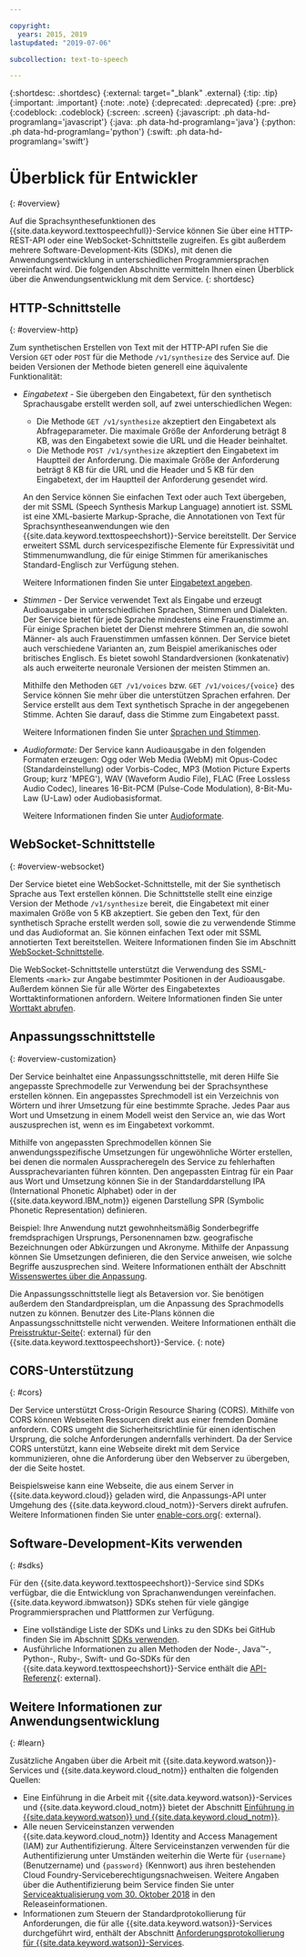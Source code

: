 ```yaml
---

copyright:
  years: 2015, 2019
lastupdated: "2019-07-06"

subcollection: text-to-speech

---
```


{:shortdesc: .shortdesc}
{:external: target="_blank" .external}
{:tip: .tip}
{:important: .important}
{:note: .note}
{:deprecated: .deprecated}
{:pre: .pre}
{:codeblock: .codeblock}
{:screen: .screen}
{:javascript: .ph data-hd-programlang='javascript'}
{:java: .ph data-hd-programlang='java'}
{:python: .ph data-hd-programlang='python'}
{:swift: .ph data-hd-programlang='swift'}

# Überblick für Entwickler
{: #overview}

Auf die Sprachsynthesefunktionen des {{site.data.keyword.texttospeechfull}}-Service können Sie über eine HTTP-REST-API oder eine WebSocket-Schnittstelle zugreifen. Es gibt außerdem mehrere Software-Development-Kits (SDKs), mit denen die Anwendungsentwicklung in unterschiedlichen Programmiersprachen vereinfacht wird. Die folgenden Abschnitte vermitteln Ihnen einen Überblick über die Anwendungsentwicklung mit dem Service.
{: shortdesc}

## HTTP-Schnittstelle
{: #overview-http}

Zum synthetischen Erstellen von Text mit der HTTP-API rufen Sie die Version `GET` oder `POST` für die Methode `/v1/synthesize` des Service auf. Die beiden Versionen der Methode bieten generell eine äquivalente Funktionalität:

-   *Eingabetext* - Sie übergeben den Eingabetext, für den synthetisch Sprachausgabe erstellt werden soll, auf zwei unterschiedlichen Wegen:
    -   Die Methode `GET /v1/synthesize` akzeptiert den Eingabetext als Abfrageparameter. Die maximale Größe der Anforderung beträgt 8 KB, was den Eingabetext sowie die URL und die Header beinhaltet.
    -   Die Methode `POST /v1/synthesize` akzeptiert den Eingabetext im Hauptteil der Anforderung. Die maximale Größe der Anforderung beträgt 8 KB für die URL und die Header und 5 KB für den Eingabetext, der im Hauptteil der Anforderung gesendet wird.

    An den Service können Sie einfachen Text oder auch Text übergeben, der mit SSML (Speech Synthesis Markup Language) annotiert ist. SSML ist eine XML-basierte Markup-Sprache, die Annotationen von Text für Sprachsyntheseanwendungen wie den {{site.data.keyword.texttospeechshort}}-Service bereitstellt. Der Service erweitert SSML durch servicespezifische Elemente für Expressivität und Stimmenumwandlung, die für einige Stimmen für amerikanisches Standard-Englisch zur Verfügung stehen.

    Weitere Informationen finden Sie unter [Eingabetext angeben](/docs/services/text-to-speech?topic=text-to-speech-usingHTTP#input).
-   *Stimmen* - Der Service verwendet Text als Eingabe und erzeugt Audioausgabe in unterschiedlichen Sprachen, Stimmen und Dialekten. Der Service bietet für jede Sprache mindestens eine Frauenstimme an. Für einige Sprachen bietet der Dienst mehrere Stimmen an, die sowohl Männer- als auch Frauenstimmen umfassen können. Der Service bietet auch verschiedene Varianten an, zum Beispiel amerikanisches oder britisches Englisch. Es bietet sowohl Standardversionen (konkatenativ) als auch erweiterte neuronale Versionen der meisten Stimmen an.

    Mithilfe den Methoden `GET /v1/voices` bzw. `GET /v1/voices/{voice}` des Service können Sie mehr über die unterstützen Sprachen erfahren. Der Service erstellt aus dem Text synthetisch Sprache in der angegebenen Stimme. Achten Sie darauf, dass die Stimme zum Eingabetext passt.

    Weitere Informationen finden Sie unter [Sprachen und Stimmen](/docs/services/text-to-speech?topic=text-to-speech-voices).
-   *Audioformate:* Der Service kann Audioausgabe in den folgenden Formaten erzeugen: Ogg oder Web Media (WebM) mit Opus-Codec (Standardeinstellung) oder Vorbis-Codec, MP3 (Motion Picture Experts Group; kurz 'MPEG'), WAV (Waveform Audio File), FLAC (Free Lossless Audio Codec), lineares 16-Bit-PCM (Pulse-Code Modulation), 8-Bit-Mu-Law (U-Law) oder Audiobasisformat.

    Weitere Informationen finden Sie unter [Audioformate](/docs/services/text-to-speech?topic=text-to-speech-audioFormats).

## WebSocket-Schnittstelle
{: #overview-websocket}

Der Service bietet eine WebSocket-Schnittstelle, mit der Sie synthetisch Sprache aus Text erstellen können. Die Schnittstelle stellt eine einzige Version der Methode `/v1/synthesize` bereit, die Eingabetext mit einer maximalen Größe von 5 KB akzeptiert. Sie geben den Text, für den synthetisch Sprache erstellt werden soll, sowie die zu verwendende Stimme und das Audioformat an. Sie können einfachen Text oder mit SSML annotierten Text bereitstellen. Weitere Informationen finden Sie im Abschnitt [WebSocket-Schnittstelle](/docs/services/text-to-speech?topic=text-to-speech-usingWebSocket).

Die WebSocket-Schnittstelle unterstützt die Verwendung des SSML-Elements `<mark>` zur Angabe bestimmter Positionen in der Audioausgabe. Außerdem können Sie für alle Wörter des Eingabetextes Worttaktinformationen anfordern. Weitere Informationen finden Sie unter [Worttakt abrufen](/docs/services/text-to-speech?topic=text-to-speech-timing).

## Anpassungsschnittstelle
{: #overview-customization}

Der Service beinhaltet eine Anpassungsschnittstelle, mit deren Hilfe Sie angepasste Sprechmodelle zur Verwendung bei der Sprachsynthese erstellen können. Ein angepasstes Sprechmodell ist ein Verzeichnis von Wörtern und ihrer Umsetzung für eine bestimmte Sprache. Jedes Paar aus Wort und Umsetzung in einem Modell weist den Service an, wie das Wort auszusprechen ist, wenn es im Eingabetext vorkommt.

Mithilfe von angepassten Sprechmodellen können Sie anwendungsspezifische Umsetzungen für ungewöhnliche Wörter erstellen, bei denen die normalen Ausspracheregeln des Service zu fehlerhaften Aussprachevarianten führen könnten. Den angepassten Eintrag für ein Paar aus Wort und Umsetzung können Sie in der Standarddarstellung IPA (International Phonetic Alphabet) oder in der {{site.data.keyword.IBM_notm}} eigenen Darstellung SPR (Symbolic Phonetic Representation) definieren.

Beispiel: Ihre Anwendung nutzt gewohnheitsmäßig Sonderbegriffe fremdsprachigen Ursprungs, Personennamen bzw. geografische Bezeichnungen oder Abkürzungen und Akronyme. Mithilfe der Anpassung können Sie Umsetzungen definieren, die den Service anweisen, wie solche Begriffe auszusprechen sind. Weitere Informationen enthält der Abschnitt [Wissenswertes über die Anpassung](/docs/services/text-to-speech?topic=text-to-speech-customIntro).

Die Anpassungsschnittstelle liegt als Betaversion vor. Sie benötigen außerdem den Standardpreisplan, um die Anpassung des Sprachmodells nutzen zu können. Benutzer des Lite-Plans können die Anpassungsschnittstelle nicht verwenden. Weitere Informationen enthält die [Preisstruktur-Seite](https://www.ibm.com/cloud/watson-text-to-speech/pricing){: external} für den {{site.data.keyword.texttospeechshort}}-Service.
{: note}

## CORS-Unterstützung
{: #cors}

Der Service unterstützt Cross-Origin Resource Sharing (CORS). Mithilfe von CORS können Webseiten Ressourcen direkt aus einer fremden Domäne anfordern. CORS umgeht die Sicherheitsrichtlinie für einen identischen Ursprung, die solche Anforderungen andernfalls verhindert. Da der Service CORS unterstützt, kann eine Webseite direkt mit dem Service kommunizieren, ohne die Anforderung über den Webserver zu übergeben, der die Seite hostet.

Beispielsweise kann eine Webseite, die aus einem Server in {{site.data.keyword.cloud}} geladen wird, die Anpassungs-API unter Umgehung des {{site.data.keyword.cloud_notm}}-Servers direkt aufrufen. Weitere Informationen finden Sie unter [enable-cors.org](https://enable-cors.org/){: external}.

## Software-Development-Kits verwenden
{: #sdks}

Für den {{site.data.keyword.texttospeechshort}}-Service sind SDKs verfügbar, die die Entwicklung von Sprachanwendungen vereinfachen. {{site.data.keyword.ibmwatson}} SDKs stehen für viele gängige Programmiersprachen und Plattformen zur Verfügung.

-   Eine vollständige Liste der SDKs und Links zu den SDKs bei GitHub finden Sie im Abschnitt [SDKs verwenden](/docs/services/watson?topic=watson-using-sdks).
-   Ausführliche Informationen zu allen Methoden der Node-, Java&trade;-, Python-, Ruby-, Swift- und Go-SDKs für den {{site.data.keyword.texttospeechshort}}-Service enthält die [API-Referenz](https://{DomainName}/apidocs/text-to-speech){: external}.

## Weitere Informationen zur Anwendungsentwicklung
{: #learn}

Zusätzliche Angaben über die Arbeit mit {{site.data.keyword.watson}}-Services und {{site.data.keyword.cloud_notm}} enthalten die folgenden Quellen:

-   Eine Einführung in die Arbeit mit {{site.data.keyword.watson}}-Services und {{site.data.keyword.cloud_notm}} bietet der Abschnitt [Einführung in {{site.data.keyword.watson}} und {{site.data.keyword.cloud_notm}}](/docs/services/watson?topic=watson-about).
-   Alle neuen Serviceinstanzen verwenden {{site.data.keyword.cloud_notm}} Identity and Access Management (IAM) zur Authentifizierung. Ältere Serviceinstanzen verwenden für die Authentifizierung unter Umständen weiterhin die Werte für `{username}` (Benutzername) und `{password}` (Kennwort) aus ihren bestehenden Cloud Foundry-Serviceberechtigungsnachweisen. Weitere Angaben über die Authentifizierung beim Service finden Sie unter [Serviceaktualisierung vom 30. Oktober 2018](/docs/services/text-to-speech?topic=text-to-speech-release-notes#October2018) in den Releaseinformationen.
-   Informationen zum Steuern der Standardprotokollierung für Anforderungen, die für alle {{site.data.keyword.watson}}-Services durchgeführt wird, enthält der Abschnitt [Anforderungsprotokollierung für {{site.data.keyword.watson}}-Services](/docs/services/watson?topic=watson-gs-logging-overview).
